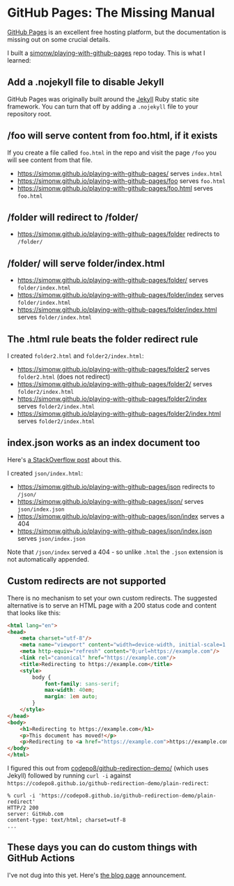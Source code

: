 # GitHub Pages: The Missing Manual

[GitHub Pages](https://pages.github.com/) is an excellent free hosting platform, but the documentation is missing out on some crucial details.

I built a [simonw/playing-with-github-pages](https://github.com/simonw/playing-with-github-pages) repo today. This is what I learned:

## Add a .nojekyll file to disable Jekyll

GitHub Pages was originally built around the [Jekyll](https://jekyllrb.com/) Ruby static site framework. You can turn that off by adding a `.nojekyll` file to your repository root.

## /foo will serve content from foo.html, if it exists

If you create a file called `foo.html` in the repo and visit the page `/foo` you will see content from that file.

- https://simonw.github.io/playing-with-github-pages/ serves `index.html`
- https://simonw.github.io/playing-with-github-pages/foo serves `foo.html`
- https://simonw.github.io/playing-with-github-pages/foo.html serves `foo.html`

## /folder will redirect to /folder/

- https://simonw.github.io/playing-with-github-pages/folder redirects to `/folder/`

## /folder/ will serve folder/index.html

- https://simonw.github.io/playing-with-github-pages/folder/ serves `folder/index.html`
- https://simonw.github.io/playing-with-github-pages/folder/index serves `folder/index.html`
- https://simonw.github.io/playing-with-github-pages/folder/index.html serves `folder/index.html`

## The .html rule beats the folder redirect rule

I created `folder2.html` and `folder2/index.html`:

- https://simonw.github.io/playing-with-github-pages/folder2 serves `folder2.html` (does not redirect)
- https://simonw.github.io/playing-with-github-pages/folder2/ serves `folder2/index.html`
- https://simonw.github.io/playing-with-github-pages/folder2/index serves `folder2/index.html`
- https://simonw.github.io/playing-with-github-pages/folder2/index.html serves `folder2/index.html`

## index.json works as an index document too

Here's [a StackOverflow post](https://stackoverflow.com/questions/39199042/serve-json-data-from-github-pages/50667394#50667394) about this.

I created `json/index.html`:

- https://simonw.github.io/playing-with-github-pages/json redirects to `/json/`
- https://simonw.github.io/playing-with-github-pages/json/ serves `json/index.json`
- https://simonw.github.io/playing-with-github-pages/json/index serves a 404
- https://simonw.github.io/playing-with-github-pages/json/index.json serves `json/index.json`

Note that `/json/index` served a 404 - so unlike `.html` the `.json` extension is not automatically appended.

## Custom redirects are not supported

There is no mechanism to set your own custom redirects. The suggested alternative is to serve an HTML page with a 200 status code and content that looks like this:

```html
<html lang="en">
<head>
    <meta charset="utf-8"/>
    <meta name="viewport" content="width=device-width, initial-scale=1.0">
    <meta http-equiv="refresh" content="0;url=https://example.com"/>
    <link rel="canonical" href="https://example.com"/>
    <title>Redirecting to https://example.com</title>
    <style>
        body {
            font-family: sans-serif;
            max-width: 40em;
            margin: 1em auto;
        }
    </style>
</head>
<body>
    <h1>Redirecting to https://example.com</h1>
    <p>This document has moved!</p>
    <p>Redirecting to <a href="https://example.com">https://example.com</a> in 0 seconds.</p>
</body>
</html>
```

I figured this out from [codepo8/github-redirection-demo/](https://github.com/codepo8/github-redirection-demo/) (which uses Jekyll) followed by running `curl -i` against `https://codepo8.github.io/github-redirection-demo/plain-redirect`:

```
% curl -i 'https://codepo8.github.io/github-redirection-demo/plain-redirect'
HTTP/2 200 
server: GitHub.com
content-type: text/html; charset=utf-8
...
```
## These days you can do custom things with GitHub Actions

I've not dug into this yet. Here's [the blog page](https://github.blog/2022-08-10-github-pages-now-uses-actions-by-default/) announcement.
